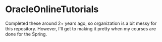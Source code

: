 # OracleOnlineTutorials

Completed these around 2+ years ago, so organization is a bit messy for 
this repository. However, I'll get to making it pretty when my courses are done for 
the Spring. 
